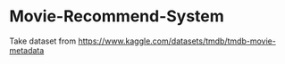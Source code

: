 # Movie-Recommend-System
Take dataset from https://www.kaggle.com/datasets/tmdb/tmdb-movie-metadata
